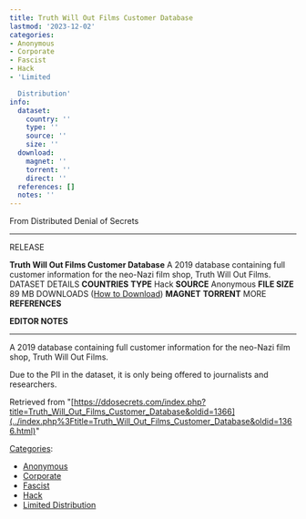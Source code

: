 ```yaml
---
title: Truth Will Out Films Customer Database
lastmod: '2023-12-02'
categories:
- Anonymous
- Corporate
- Fascist
- Hack
- 'Limited

  Distribution'
info:
  dataset:
    country: ''
    type: ''
    source: ''
    size: ''
  download:
    magnet: ''
    torrent: ''
    direct: ''
  references: []
  notes: ''
---
```




From Distributed Denial of Secrets

---
RELEASE

**Truth Will Out Films Customer Database**
A 2019 database containing full customer information for the neo-Nazi film shop, Truth Will Out Films.
DATASET DETAILS
**COUNTRIES**
**TYPE** Hack
**SOURCE** Anonymous
**FILE SIZE** 89 MB
DOWNLOADS ([How to Download](Torrents.html "Torrents"))
**MAGNET**
**TORRENT**
MORE
**REFERENCES**

**EDITOR NOTES**

---

A 2019 database containing full customer information for the neo-Nazi
film shop, Truth Will Out Films.

Due to the PII in the dataset, it is only being offered to journalists
and researchers.

Retrieved from
"[https://ddosecrets.com/index.php?title=Truth_Will_Out_Films_Customer_Database&oldid=1366](../index.php%3Ftitle=Truth_Will_Out_Films_Customer_Database&oldid=1366.html)"

[Categories](./Special:Categories.html "Special:Categories"):

- [Anonymous](./Category:Anonymous.html "Category:Anonymous")
- [Corporate](./Category:Corporate.html "Category:Corporate")
- [Fascist](./Category:Fascist.html "Category:Fascist")
- [Hack](./Category:Hack.html "Category:Hack")
- [Limited
Distribution](./Category:Limited_Distribution.html "Category:Limited Distribution")
